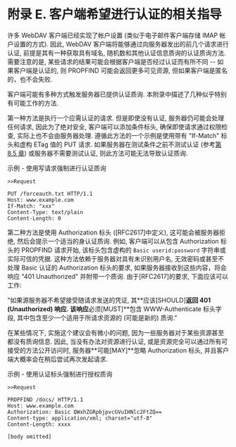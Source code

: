 # 附录 E. 客户端希望进行认证的相关指导

许多 WebDAV 客户端已经实现了帐户设置 (类似于电子邮件客户端存储 IMAP 帐户设置的方式).
因此, WebDAV 客户端将能够通过向服务器发出的前几个请求进行认证,
前提是其有一种获取具有域名, 随机数和其他认证信息质询的认证质询方法.
需要注意的是, 某些请求的结果可能会根据客户端是否经过认证而有所不同
-- 如果客户端是认证的, 则 PROPFIND 可能会返回更多可见资源, 但如果客户端是匿名的，也不会失败.

客户端可能有多种方式触发服务器已提供认证质询. 本附录中描述了几种似乎特别有可能工作的方法.

第一种方法是执行一个应需认证的请求. 但是即使没有认证, 服务器仍可能会处理任何请求,
因此为了绝对安全, 客户端可以添加条件标头, 确保即使请求通过权限检查, 实际上也不会由服务器处理.
遵循此方法的一个示例是使用带有 "If-Match" 标头和虚构 ETag 值的 PUT 请求.
如果服务器在测试条件之前不测试认证 (参考[第 8.5 章][SECTION#8.5]) 或服务器不需要测试认证,
则此方法可能无法导致认证质询.

示例 - 使用写请求强制进行认证质询

```http
>>Request

PUT /forceauth.txt HTTP/1.1
Host: www.example.com
If-Match: "xxx"
Content-Type: text/plain
Content-Length: 0
```

第二种方法是使用 Authorization 标头 ([RFC2617]中定义), 这可能会被服务器拒绝,
然后会提示一个适当的身认证质询. 例如, 客户端可以从包含 Authorization 标头的 PROPFIND
请求开始, 该标头包含虚构的 `Basic userid:password` 字符串或实际可信的凭据.
这种方法依赖于服务器对具有未识别用户名, 无效密码或甚至不处理 Basic 认证的 Authorization
标头的要求, 如果服务器接收到这些内容，将会响应 "401 Unauthorized" 并附带一个质询.
由于[RFC2617]的要求, 下面应该可以工作:

"如果源服务器不希望接受随请求发送的凭证, 其**应该[SHOULD]**返回 401 (Unauthorized) 响应.
该响应**必须[MUST]**包含 WWW-Authenticate 标头字段, 其中包含至少一个适用于所请求资源的
(可能是新的) 质询."

在某些情况下, 实施这个建议会有微小的问题, 因为一些服务器对于某些资源甚至都没有质询信息.
因此, 当没有办法对资源进行认证, 或是资源完全可以通过所有可接受的方法公开访问时,
服务器**可能[MAY]**忽略 Authorization 标头, 并且客户端大概率会在稍后尝试再次发起请求.

示例 - 使用认证标头强制进行授权质询

```http
>>Request

PROPFIND /docs/ HTTP/1.1
Host: www.example.com
Authorization: Basic QWxhZGRpbjpvcGVuIHNlc2FtZQ==
Content-type: application/xml; charset="utf-8"
Content-Length: xxxx

[body omitted]
```

<!-- refs -->

[SECTION#8.5]: 8-general_request_and_response_handling.md#85-用于-webdav-的-http-标头

